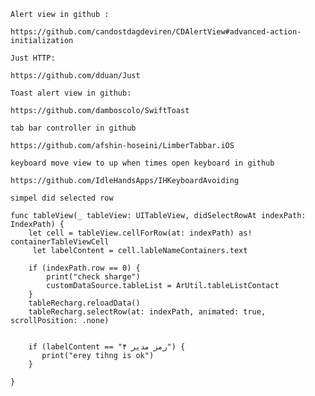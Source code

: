 `Alert view in github :`
```
https://github.com/candostdagdeviren/CDAlertView#advanced-action-initialization

```
`Just HTTP:`
```
https://github.com/dduan/Just
```


`Toast alert view in github:`
```
https://github.com/damboscolo/SwiftToast
```
`tab bar controller in github`
```
https://github.com/afshin-hoseini/LimberTabbar.iOS
```

`keyboard move view to up when times open keyboard in github`
```
https://github.com/IdleHandsApps/IHKeyboardAvoiding
```


`simpel did selected row`
```
func tableView(_ tableView: UITableView, didSelectRowAt indexPath: IndexPath) {
    let cell = tableView.cellForRow(at: indexPath) as! containerTableViewCell
     let labelContent = cell.lableNameContainers.text
    
    if (indexPath.row == 0) {
        print("check sharge")
        customDataSource.tableList = ArUtil.tableListContact
    }
    tableRecharg.reloadData()
    tableRecharg.selectRow(at: indexPath, animated: true, scrollPosition: .none)


    if (labelContent == "رمز مدیر ۴") {
       print("erey tihng is ok")
    }
    
}
```

